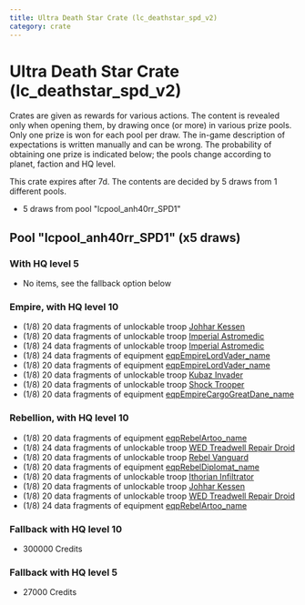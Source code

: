```yaml
---
title: Ultra Death Star Crate (lc_deathstar_spd_v2)
category: crate
---
```


# Ultra Death Star Crate (lc_deathstar_spd_v2)

Crates are given as rewards for various actions. The content is revealed only when opening them, by drawing once (or more) in various prize pools. Only one prize is won for each pool per draw. The in-game description of expectations is written manually and can be wrong. The probability of obtaining one prize is indicated below; the pools change according to planet, faction and HQ level.

This crate expires after 7d. The contents are decided by 5 draws from 1 different pools.
  * 5 draws from pool "lcpool_anh40rr_SPD1"

## Pool "lcpool_anh40rr_SPD1" (x5 draws)

### With HQ level 5

  * No items, see the fallback option below

### Empire, with HQ level 10

  * (1/8) 20 data fragments of unlockable troop [Johhar Kessen](EmpireJohhar)
  * (1/8) 20 data fragments of unlockable troop [Imperial Astromedic](R5Medic)
  * (1/8) 24 data fragments of unlockable troop [Imperial Astromedic](R5Medic)
  * (1/8) 24 data fragments of equipment [eqpEmpireLordVader_name](eqpEmpireLordVader_name)
  * (1/8) 20 data fragments of equipment [eqpEmpireLordVader_name](eqpEmpireLordVader_name)
  * (1/8) 20 data fragments of unlockable troop [Kubaz Invader](KubazInvader)
  * (1/8) 20 data fragments of unlockable troop [Shock Trooper](Shock)
  * (1/8) 20 data fragments of equipment [eqpEmpireCargoGreatDane_name](eqpEmpireCargoGreatDane_name)

### Rebellion, with HQ level 10

  * (1/8) 20 data fragments of equipment [eqpRebelArtoo_name](eqpRebelArtoo_name)
  * (1/8) 24 data fragments of unlockable troop [WED Treadwell Repair Droid](Treadwell)
  * (1/8) 20 data fragments of unlockable troop [Rebel Vanguard](Vanguard)
  * (1/8) 20 data fragments of equipment [eqpRebelDiplomat_name](eqpRebelDiplomat_name)
  * (1/8) 20 data fragments of unlockable troop [Ithorian Infiltrator](IthorianInfiltrator)
  * (1/8) 20 data fragments of unlockable troop [Johhar Kessen](RebelJohhar)
  * (1/8) 20 data fragments of unlockable troop [WED Treadwell Repair Droid](Treadwell)
  * (1/8) 24 data fragments of equipment [eqpRebelArtoo_name](eqpRebelArtoo_name)

### Fallback with HQ level 10

  * 300000 Credits

### Fallback with HQ level 5

  * 27000 Credits